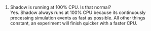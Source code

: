 1. Shadow is running at 100% CPU. Is that normal?  
Yes. Shadow always runs at 100% CPU because its continuously processing simulation events as fast as possible. All other things constant, an experiment will finish quicker with a faster CPU.